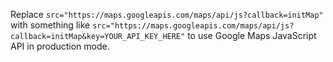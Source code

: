 Replace `src="https://maps.googleapis.com/maps/api/js?callback=initMap"` with something like
`src="https://maps.googleapis.com/maps/api/js?callback=initMap&key=YOUR_API_KEY_HERE"` to use Google Maps JavaScript API
in production mode.
